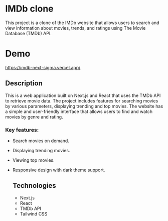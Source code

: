 # IMDb clone
This project is a clone of the IMDb website that allows users to search and view information about movies, trends, and ratings using The Movie Database (TMDb) API.

# Demo
https://imdb-next-sigma.vercel.app/

## Description
This is a web application built on Next.js and React that uses the TMDb API to retrieve movie data. The project includes features for searching movies by various parameters, displaying trending and top movies. The website has a simple and user-friendly interface that allows users to find and watch movies by genre and rating.

### Key features:
- Search movies on demand.
- Displaying trending movies.
- Viewing top movies.
- Responsive design with dark theme support.

  ## Technologies
  - Next.js 
  - React 
  - TMDb API 
  - Tailwind CSS
